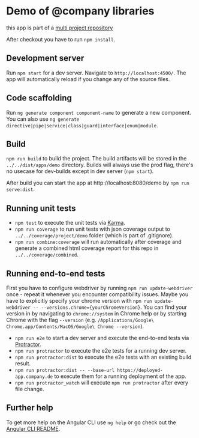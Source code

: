 # Demo of @company libraries
this app is part of a [multi project repository](../../)

After checkout you have to run `npm install`.

## Development server

Run `npm start` for a dev server. Navigate to `http://localhost:4500/`. The app will automatically reload if you change any of the source files.

## Code scaffolding

Run `ng generate component component-name` to generate a new component. You can also use `ng generate directive|pipe|service|class|guard|interface|enum|module`.

## Build

`npm run build` to build the project. The build artifacts will be stored in the `../../dist/apps/demo` directory. Builds will always use the prod flag, there's no usecase for dev-builds except in dev server (`npm start`).

After build you can start the app at http://localhost:8080/demo by `npm run serve:dist`.

## Running unit tests

* `npm test` to execute the unit tests via [Karma](https://karma-runner.github.io).
* `npm run coverage` to run unit tests with json coverage output to `../../coverage/project/demo` folder (which is part of .gitignore).
* `npm run combine:coverage` will run automatically after coverage and generate a combined html coverage report for this repo in `../../coverage/combined`.

## Running end-to-end tests

First you have to configure webdriver by running `npm run update-webdriver` once - repeat it whenever you encounter compatibility issues. Maybe you have to explicitly specify your chrome version with `npm run update-webdriver -- --versions.chrome={yourChromeVersion}`. You can find your version in by navigating to `chrome://system` in Chrome help or by starting Chrome with the flag `--version` (e.g. `/Applications/Google\ Chrome.app/Contents/MacOS/Google\ Chrome --version`).

- `npm run e2e` to start a dev server and execute the end-to-end tests via [Protractor](http://www.protractortest.org/).
- `npm run protractor` to execute the e2e tests for a running dev server.
- `npm run protractor:dist` to execute the e2e tests with an existing build result.
- `npm run protractor:dist -- --base-url https://deployed-app.company.de` to execute them for a running deployment of the app.
- `npm run protractor_watch` will execute `npm run protractor` after every file change.

## Further help

To get more help on the Angular CLI use `ng help` or go check out the [Angular CLI README](https://github.com/angular/angular-cli/blob/master/README.md).

